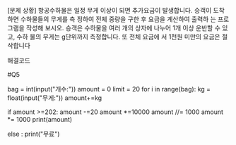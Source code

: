 [문제 상황]
항공수하물은 일정 무게 이상이 되면 추가요금이
발생합니다. 승객이 도착하면 수하물들의 무게를 측
정하여 전체 중량을 구한 후 요금을 계산하여 출력하
는 프로그램을 작성해 보시오. 승객은 수하물을 여러
개의 상자에 나누어 1개 이상 운반할 수 있고, 수하
물의 무게는 g단위까지 측정합니다. 또 전체 요금에
서 1천원 미만의 요금은 절삭합니다

해결코드

#Q5

bag = int(input("개수:"))
amount = 0
limit = 20
for i in range(bag):
  kg = float(input("무게:"))
  amount+=kg

if amount >=202:
  amount -=20
  amount *=10000
  amount //= 1000
  amount *= 1000
  print(amount)

else :
  print("무료")
